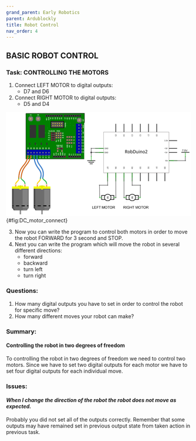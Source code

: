 ```yaml
---
grand_parent: Early Robotics
parent: Ardublockly
title: Robot Control
nav_order: 4
---
```


## BASIC ROBOT CONTROL

### Task: CONTROLLING THE MOTORS

1. Connect LEFT MOTOR to digital outputs:
    -   D7 and D6
2. Connect RIGHT MOTOR to digital outputs:
    -   D5 and D4

![DC motors connection.](./slike/DC_motor_connect_2.png){#fig:DC_motor_connect}

3. Now you can write the program to control both motors in order to move the robot FORWARD for 3 second and STOP.
4. Next you can write the program which will move the robot in several different directions:
    - forward
    - backward
    - turn left
    - turn right

### Questions:

1.  How many digital outputs you have to set in order to control the
    robot for specific move?
2.  How many different moves your robot can make?

### Summary:

#### Controlling the robot in two degrees of freedom

To controlling the robot in two degrees of freedom we need to control
two motors. Since we have to set two digital outputs for each motor we
have to set four digital outputs for each individual move.

### Issues:

#### *When I change the direction of the robot the robot does not move as expected.*

Probably you did not set all of the outputs correctly. Remember that
some outputs may have remained set in previous output state from taken
action in previous task.  

